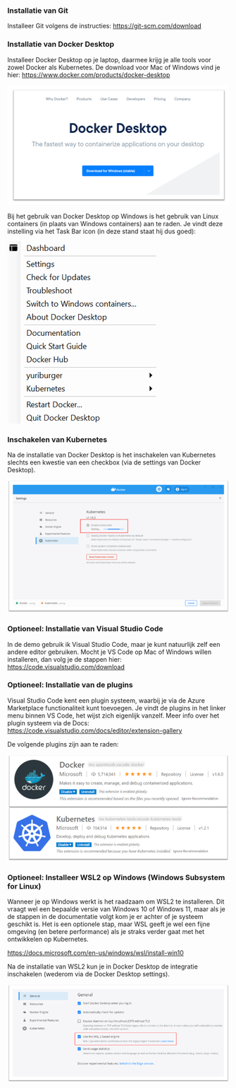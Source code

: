 ### Installatie van Git

Installeer Git volgens de instructies: https://git-scm.com/download

### Installatie van Docker Desktop

Installeer Docker Desktop op je laptop, daarmee krijg je alle tools voor zowel Docker als Kubernetes. De download voor Mac of Windows vind je hier: https://www.docker.com/products/docker-desktop

![Docker Desktop installatie logo](/images/dockerdesktop.png)

Bij het gebruik van Docker Desktop op Windows is het gebruik van Linux containers (in plaats van Windows containers) aan te raden. Je vindt deze instelling via het Task Bar icon (in deze stand staat hij dus goed):

![Docker Desktop installatie logo](/images/linuxcontainers.png)

### Inschakelen van Kubernetes

Na de installatie van Docker Desktop is het inschakelen van Kubernetes slechts een kwestie van een checkbox (via de settings van Docker Desktop).

![Inschakelen Kubernetes](/images/kubernetes.png)

### Optioneel: Installatie van Visual Studio Code

In de demo gebruik ik Visual Studio Code, maar je kunt natuurlijk zelf een andere editor gebruiken. Mocht je VS Code op Mac of Windows willen installeren, dan volg je de stappen hier: https://code.visualstudio.com/download

### Optioneel: Installatie van de plugins

Visual Studio Code kent een plugin systeem, waarbij je via de Azure Marketplace functionaliteit kunt toevoegen. Je vindt de plugins in het linker menu binnen VS Code, het wijst zich eigenlijk vanzelf. Meer info over het plugin systeem via de Docs: https://code.visualstudio.com/docs/editor/extension-gallery

De volgende plugins zijn aan te raden:

![Visual Studio Code plugins](images/plugins.png)

### Optioneel: Installeer WSL2 op Windows (Windows Subsystem for Linux)

Wanneer je op Windows werkt is het raadzaam om WSL2 te installeren. Dit vraagt wel een bepaalde versie van Windows 10 of Windows 11, maar als je de stappen in de documentatie volgt kom je er achter of je systeem geschikt is. Het is een optionele stap, maar WSL geeft je wel een fijne omgeving (en betere performance) als je straks verder gaat met het ontwikkelen op Kubernetes.

https://docs.microsoft.com/en-us/windows/wsl/install-win10

Na de installatie van WSL2 kun je in Docker Desktop de integratie inschakelen (wederom via de Docker Desktop settings).

![WSL2 integratie](/images/wsl2dd.png)
